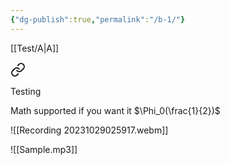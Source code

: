 ```yaml
---
{"dg-publish":true,"permalink":"/b-1/"}
---
```


[[Test/A\|A]]


<div class="transclusion internal-embed is-loaded"><a class="markdown-embed-link" href="/test/a/" aria-label="Open link"><svg xmlns="http://www.w3.org/2000/svg" width="24" height="24" viewBox="0 0 24 24" fill="none" stroke="currentColor" stroke-width="2" stroke-linecap="round" stroke-linejoin="round" class="svg-icon lucide-link"><path d="M10 13a5 5 0 0 0 7.54.54l3-3a5 5 0 0 0-7.07-7.07l-1.72 1.71"></path><path d="M14 11a5 5 0 0 0-7.54-.54l-3 3a5 5 0 0 0 7.07 7.07l1.71-1.71"></path></svg></a><div class="markdown-embed">




Testing

</div></div>



Math supported if you want it $\Phi_0(\frac{1}{2})$ 


![[Recording 20231029025917.webm]]


![[Sample.mp3]]